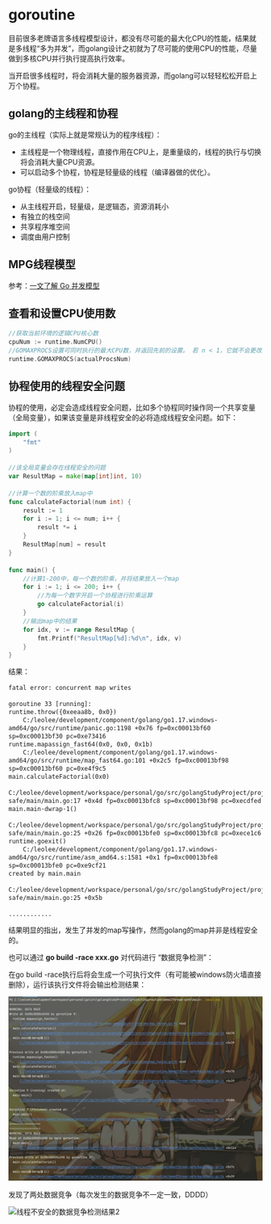 # **goroutine**

目前很多老牌语言多线程模型设计，都没有尽可能的最大化CPU的性能，结果就是多线程“多为并发”，而golang设计之初就为了尽可能的使用CPU的性能，尽量做到多核CPU并行执行提高执行效率。

当开启很多线程时，将会消耗大量的服务器资源，而golang可以轻轻松松开启上万个协程。

## **golang的主线程和协程**

go的主线程（实际上就是常规认为的程序线程）：

- 主线程是一个物理线程，直接作用在CPU上，是重量级的，线程的执行与切换将会消耗大量CPU资源。
- 可以启动多个协程，协程是轻量级的线程（编译器做的优化）。

go协程（轻量级的线程）：

- 从主线程开启，轻量级，是逻辑态，资源消耗小
- 有独立的栈空间
- 共享程序堆空间
- 调度由用户控制

## **MPG线程模型**

参考：[一文了解 Go 并发模型][1]

## **查看和设置CPU使用数**

```go
//获取当前环境的逻辑CPU核心数
cpuNum := runtime.NumCPU()
//GOMAXPROCS设置可同时执行的最大CPU数，并返回先前的设置。 若 n < 1，它就不会更改当前设置。本地机器的逻辑CPU数可通过 NumCPU 查询。本函数在调度程序优化后会去掉
runtime.GOMAXPROCS(actualProcsNum)
```

## **协程使用的线程安全问题**

协程的使用，必定会造成线程安全问题，比如多个协程同时操作同一个共享变量（全局变量），如果该变量是非线程安全的必将造成线程安全问题。如下：

```go
import (
	"fmt"
)

//该全局变量会存在线程安全的问题
var ResultMap = make(map[int]int, 10)

//计算一个数的阶乘放入map中
func calculateFactorial(num int) {
	result := 1
	for i := 1; i <= num; i++ {
		result *= i
	}
	ResultMap[num] = result
}

func main() {
	//计算1-200中，每一个数的阶乘，并将结果放入一个map
	for i := 1; i <= 200; i++ {
		//为每一个数字开启一个协程进行阶乘运算
		go calculateFactorial(i)
	}
    //输出map中的结果
	for idx, v := range ResultMap {
		fmt.Printf("ResultMap[%d]:%d\n", idx, v)
	}
}

```

结果：

```
fatal error: concurrent map writes

goroutine 33 [running]:
runtime.throw({0xeeaa8b, 0x0})
	C:/leolee/development/component/golang/go1.17.windows-amd64/go/src/runtime/panic.go:1198 +0x76 fp=0xc00013bf60 sp=0xc00013bf30 pc=0xe73416
runtime.mapassign_fast64(0x0, 0x0, 0x1b)
	C:/leolee/development/component/golang/go1.17.windows-amd64/go/src/runtime/map_fast64.go:101 +0x2c5 fp=0xc00013bf98 sp=0xc00013bf60 pc=0xe4f9c5
main.calculateFactorial(0x0)
	C:/leolee/development/workspace/personal/go/src/golangStudyProject/project25goroutine/demo2Thread-safe/main/main.go:17 +0x4d fp=0xc00013bfc8 sp=0xc00013bf98 pc=0xecdfed
main.main·dwrap·1()
	C:/leolee/development/workspace/personal/go/src/golangStudyProject/project25goroutine/demo2Thread-safe/main/main.go:25 +0x26 fp=0xc00013bfe0 sp=0xc00013bfc8 pc=0xece1c6
runtime.goexit()
	C:/leolee/development/component/golang/go1.17.windows-amd64/go/src/runtime/asm_amd64.s:1581 +0x1 fp=0xc00013bfe8 sp=0xc00013bfe0 pc=0xe9cf21
created by main.main
	C:/leolee/development/workspace/personal/go/src/golangStudyProject/project25goroutine/demo2Thread-safe/main/main.go:25 +0x5b
	
............
```

结果明显的指出，发生了并发的map写操作，然而golang的map并非是线程安全的。

也可以通过 **go build -race xxx.go** 对代码进行 “数据竞争检测”：

在go build -race执行后将会生成一个可执行文件（有可能被windows防火墙直接删除），运行该执行文件将会输出检测结果：

![线程不安全的数据竞争检测结果1](../static/img/线程不安全的数据竞争检测结果1.png)

发现了两处数据竞争（每次发生的数据竞争不一定一致，DDDD）

![线程不安全的数据竞争检测结果2](C:\leolee\development\workspace\personal\go\src\golangStudyProject\static\img\线程不安全的数据竞争检测结果2.png)



[1]: https://mp.weixin.qq.com/s?__biz=MzA5OTAyNzQ2OA==&amp;mid=2649709343&amp;idx=1&amp;sn=c4b51cf3d7dade9c799c3142dea6d06f&amp;chksm=8893647cbfe4ed6a83f4113b29b412121190cc42979e14d23b7db99af6d500c5a664c73c669c&amp;mpshare=1&amp;scene=1&amp;srcid=0711r5wHilGdt43uFZEVE5TD&amp;sharer_sharetime	"一文了解 Go 并发模型"

